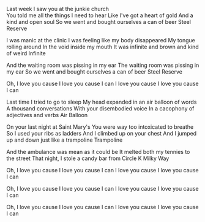 Last week I saw you at the junkie church  
You told me all the things I need to hear
Like I've got a heart of gold
And a kind and open soul
So we went and bought ourselves a can of beer
Steel Reserve

I was manic at the clinic
I was feeling like my body disappeared
My tongue rolling around
In the void inside my mouth
It was infinite and brown and kind of weird
Infinite

And the waiting room was pissing in my ear
The waiting room was pissing in my ear
So we went and bought ourselves a can of beer
Steel Reserve

Oh, I love you cause I love you cause I can
I love you cause I love you cause I can

Last time I tried to go to sleep
My head expanded in an air balloon of words
A thousand conversations
With your disembodied voice
In a cacophony of adjectives and verbs
Air Balloon

On your last night at Saint Mary's
You were way too intoxicated to breathe
So I used your ribs as ladders
And I climbed up on your chest
And I jumped up and down just like a trampoline
Trampoline

And the ambulance was mean as it could be
It melted both my tennies to the street
That night, I stole a candy bar from Circle K
Milky Way

Oh, I love you cause I love you cause I can
I love you cause I love you cause I can

Oh, I love you cause I love you cause I can
I love you cause I love you cause I can

Oh, I love you cause I love you cause I can
I love you cause I love you cause I can

